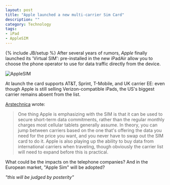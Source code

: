 ```yaml
---
layout: post
title: "Apple launched a new multi-carrier Sim Card"
description: ""
category: Technology
tags: 
- iPad
- AppleSIM
---
```

{% include JB/setup %}
After several years of rumors, *Apple* finally launched its 'Virtual SIM': pre-installed in the new iPadAir allow you to choose the phone operator to use for data traffic directly from the device.

![AppleSIM](http://cdn.macrumors.com/article-new/2012/03/ipad_2_sim_tray.jpg)

<!-- more -->

At launch the card supports AT&T, Sprint, T-Mobile, and UK carrier EE: even though Apple is still selling Verizon-compatible iPads, the US's biggest carrier remains absent from the list.

[Arstechnica](http://arstechnica.com/apple/2014/10/new-ipads-come-with-special-multi-carrier-apple-sim/) wrote:

>One thing Apple is emphasizing with the SIM is that it can be used to secure short-term data commitments, rather than the regular monthly charges most cellular tablets generally assume. In theory, you can jump between carriers based on the one that's offering the data you need for the price you want, and you never have to swap out the SIM card to do it. Apple is also playing up the ability to buy data from international carriers when traveling, though obviously the carrier list will need to expand before this is practical.

What could be the impacts on the telephone companies? And in the European market, "Apple Sim" will be adopted?

*"this will be judged by posterity"*

